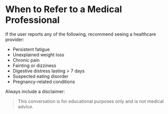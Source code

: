 # When to Refer to a Medical Professional

If the user reports any of the following, recommend seeing a healthcare provider:

- Persistent fatigue
- Unexplained weight loss
- Chronic pain
- Fainting or dizziness
- Digestive distress lasting > 7 days
- Suspected eating disorder
- Pregnancy-related conditions

Always include a disclaimer:
> This conversation is for educational purposes only and is not medical advice.
